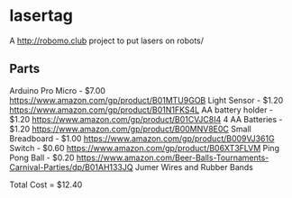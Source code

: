 # lasertag
A http://robomo.club project to put lasers on robots/

## Parts
Arduino Pro Micro - $7.00
https://www.amazon.com/gp/product/B01MTU9GOB
Light Sensor - $1.20
https://www.amazon.com/gp/product/B01N1FKS4L
AA battery holder - $1.20
https://www.amazon.com/gp/product/B01CVJC8I4
4 AA Batteries - $1.20
https://www.amazon.com/gp/product/B00MNV8E0C
Small Breadboard - $1.00
https://www.amazon.com/gp/product/B009VJ361G
Switch - $0.60
https://www.amazon.com/gp/product/B06XT3FLVM
Ping Pong Ball - $0.20
https://www.amazon.com/Beer-Balls-Tournaments-Carnival-Parties/dp/B01AH133JQ
Jumer Wires and Rubber Bands

Total Cost = $12.40
